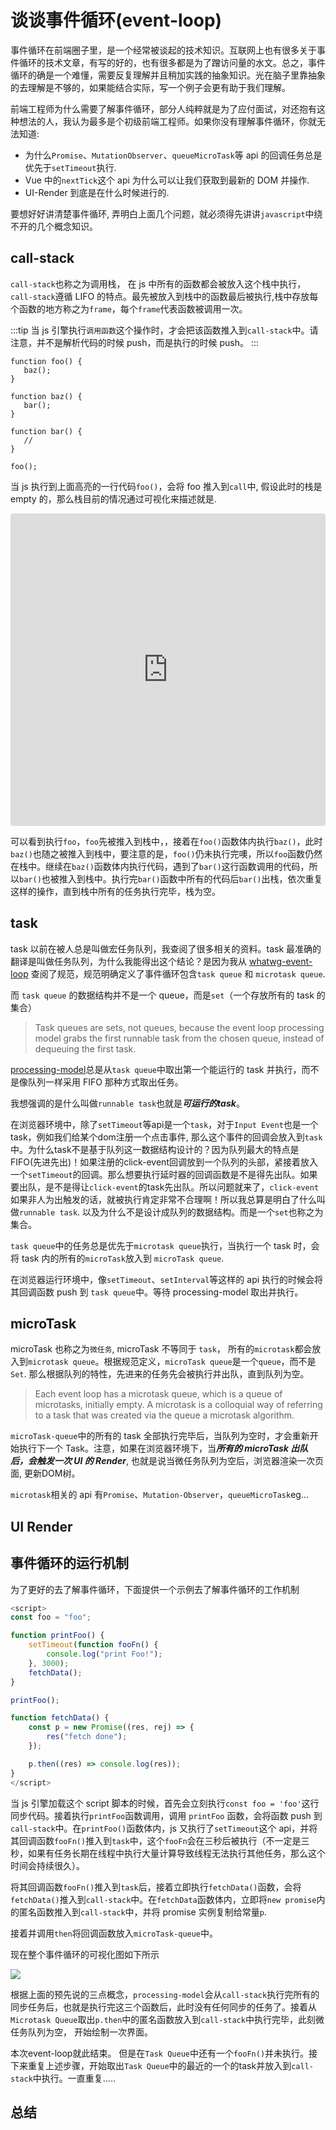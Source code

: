 # 谈谈事件循环(event-loop)

事件循环在前端圈子里，是一个经常被谈起的技术知识。互联网上也有很多关于事件循环的技术文章，有写的好的，也有很多都是为了蹭访问量的水文。总之，事件循环的确是一个难懂，需要反复理解并且稍加实践的抽象知识。光在脑子里靠抽象的去理解是不够的，如果能结合实际，写一个例子会更有助于我们理解。

前端工程师为什么需要了解事件循环，部分人纯粹就是为了应付面试，对还抱有这种想法的人，我认为最多是个初级前端工程师。如果你没有理解事件循环，你就无法知道:

-  为什么`Promise`、`MutationObserver`、`queueMicroTask`等 api 的回调任务总是优先于`setTimeout`执行.
-  Vue 中的`nextTick`这个 api 为什么可以让我们获取到最新的 DOM 并操作.
-  UI-Render 到底是在什么时候进行的.

要想好好讲清楚事件循环, 弄明白上面几个问题，就必须得先讲讲`javascript`中绕不开的几个概念知识。

## call-stack

`call-stack`也称之为调用栈， 在 js 中所有的函数都会被放入这个栈中执行，`call-stack`遵循 LIFO 的特点。最先被放入到栈中的函数最后被执行,栈中存放每个函数的地方称之为`frame`，每个`frame`代表函数被调用一次。

:::tip
当 js 引擎执行`调用函数`这个操作时，才会把该函数推入到`call-stack`中。请注意，并不是解析代码的时候 push，而是执行的时候 push。
:::

```js{13}
function foo() {
   baz();
}

function baz() {
   bar();
}

function bar() {
   //
}

foo();
```

当 js 执行到上面高亮的一行代码`foo()`，会将 foo 推入到`call`中, 假设此时的栈是 empty 的，那么栈目前的情况通过可视化来描述就是.

<iframe src="https://codesandbox.io/embed/mystifying-wind-d4p3lo?fontsize=14&theme=dark"
     style="width:100%; height:500px; border:0; border-radius: 4px; overflow:hidden;"
     title="mystifying-wind-d4p3lo"
     allow="accelerometer; ambient-light-sensor; camera; encrypted-media; geolocation; gyroscope; hid; microphone; midi; payment; usb; vr; xr-spatial-tracking"
     sandbox="allow-forms allow-modals allow-popups allow-presentation allow-same-origin allow-scripts"
></iframe>

可以看到执行`foo`，`foo`先被推入到栈中，，接着在`foo()`函数体内执行`baz()`，此时`baz()`也随之被推入到栈中，要注意的是，`foo()`仍未执行完噢，所以`foo`函数仍然在栈中。继续在`baz()`函数体内执行代码，遇到了`bar()`这行函数调用的代码，所以`bar()`也被推入到栈中。执行完`bar()`函数中所有的代码后`bar()`出栈，依次重复这样的操作，直到栈中所有的任务执行完毕，栈为空。

## task

task 以前在被人总是叫做宏任务队列，我查阅了很多相关的资料。task 最准确的翻译是叫做任务队列，为什么我能得出这个结论？是因为我从 [whatwg-event-loop](https://html.spec.whatwg.org/multipage/webappapis.html#event-loops) 查阅了规范，规范明确定义了事件循环包含`task queue` 和 `microtask queue`.

而 `task queue` 的数据结构并不是一个 queue，而是`set`（一个存放所有的 task 的集合）
> Task queues are sets, not queues, because the event loop processing model grabs the first runnable task from the chosen queue, instead of dequeuing the first task.

[processing-model](https://html.spec.whatwg.org/multipage/webappapis.html#event-loop-processing-model)总是从`task queue`中取出第一个能运行的 task 并执行，而不是像队列一样采用 FIFO 那种方式取出任务。

我想强调的是什么叫做`runnable task`也就是***可运行的task***。

在浏览器环境中，除了`setTimeout`等api是一个`task`，对于`Input Event`也是一个task，例如我们给某个dom注册一个点击事件, 那么这个事件的回调会放入到`task`中。为什么task不是基于队列这一数据结构设计的？因为队列最大的特点是FIFO(先进先出)！如果注册的click-event回调放到一个队列的头部，紧接着放入一个`setTimeout`的回调。那么想要执行延时器的回调函数是不是得先出队。如果要出队，是不是得让`click-event`的task先出队。所以问题就来了，`click-event`如果非人为出触发的话，就被执行肯定非常不合理啊！所以我总算是明白了什么叫做`runnable task`. 以及为什么不是设计成队列的数据结构。而是一个`set`也称之为集合。

`task queue`中的任务总是优先于`microtask queue`执行，当执行一个 task 时，会将 task 内的所有的`microTask`放入到 `microTask queue`.

在浏览器运行环境中，像`setTimeout`、`setInterval`等这样的 api 执行的时候会将其回调函数 push 到 `task queue`中。等待 processing-model 取出并执行。

## microTask

microTask 也称之为`微任务`, microTask 不等同于 `task`， 所有的`microtask`都会放入到`microtask queue`。根据规范定义，`microTask queue`是一个`queue`，而不是`Set`. 那么根据队列的特性，先进来的任务先会被执行并出队，直到队列为空。

> Each event loop has a microtask queue, which is a queue of microtasks, initially empty. A microtask is a colloquial way of referring to a task that was created via the queue a microtask algorithm.

`microTask-queue`中的所有的 task 全部执行完毕后，当队列为空时，才会重新开始执行下一个 Task。注意，如果在浏览器环境下，当***所有的 microTask 出队后，会触发一次 UI 的 Render***, 也就是说当微任务队列为空后，浏览器渲染一次页面, 更新DOM树。

`microtask`相关的 api 有`Promise`、`Mutation-Observer`，`queueMicroTask`eg...

## UI Render


## 事件循环的运行机制

为了更好的去了解事件循环，下面提供一个示例去了解事件循环的工作机制

```js
<script>
const foo = "foo";

function printFoo() {
    setTimeout(function fooFn() {
        console.log("print Foo!");
    }, 3000);
    fetchData();
}

printFoo();

function fetchData() {
    const p = new Promise((res, rej) => {
        res("fetch done");
    });

    p.then((res) => console.log(res));
}
</script>
```

当 js 引擎加载这个 script 脚本的时候，首先会立刻执行`const foo = 'foo'`这行同步代码。接着执行`printFoo`函数调用，调用 `printFoo` 函数，会将函数 push 到`call-stack`中。在`printFoo()`函数体内，js 又执行了`setTimeout`这个 api，并将其回调函数`fooFn()`推入到`task`中，这个`fooFn`会在三秒后被执行（不一定是三秒，如果有任务长期在线程中执行大量计算导致线程无法执行其他任务，那么这个时间会持续很久）。

将其回调函数`fooFn()`推入到`task`后，接着立即执行`fetchData()`函数，会将`fetchData()`推入到`call-stack`中。在`fetchData`函数体内，立即将`new promise`内的匿名函数推入到`call-stack`中，并将 promise 实例复制给常量`p`.

接着并调用`then`将回调函数放入`microTask-queue`中。

现在整个事件循环的可视化图如下所示

![](https://picx.zhimg.com/80/v2-07a789fd4003f8d4c28dfe086605f77d_r.jpg)

根据上面的预先说的三点概念，`processing-model`会从`call-stack`执行完所有的同步任务后，也就是执行完这三个函数后，此时没有任何同步的任务了。接着从`Microtask Queue`取出`p.then`中的匿名函数放入到`call-stack`中执行完毕，此刻微任务队列为空， 开始绘制一次界面。

本次event-loop就此结束。 但是在`Task Queue`中还有一个`fooFn()`并未执行。接下来重复上述步骤，开始取出`Task Queue`中的最近的一个的task并放入到`call-stack`中执行。一直重复.....


## 总结

